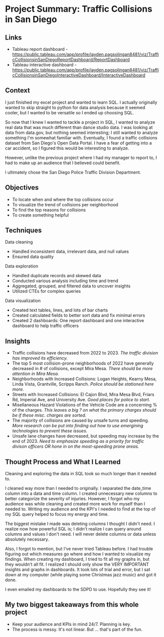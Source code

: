 # Project Summary: Traffic Collisions in San Diego

## Links
- Tableau report dashboard - https://public.tableau.com/app/profile/jayden.pagsolingan8481/viz/TrafficCollisionsinSanDiegoReportDashboard/ReportDashboard
- Tableau interactive dashboard - https://public.tableau.com/app/profile/jayden.pagsolingan8481/viz/TrafficCollisionsinSanDiegoInteractiveDashboard/InteractiveDashboard

## Context
I just finished my excel project and wanted to learn SQL. I actually originally wanted to skip straight to python for data analysis because it seemed cooler,
but I wanted to be versatile so I ended up choosing SQL. 

So now that I knew I wanted to tackle a project in SQL, I wanted to analyze real data that was much different than dance studio data. I was looking at data from
data.gov, but nothing seemed interesting; I still wanted to analyze something I'm somewhat familiar with. Eventually, I found a traffic collisions dataset from
San Diego's Open Data Portal. I have a fear of getting into a car accident, so I figured this would be interesting to analyze.

However, unlike the previous project where I had my manager to report to, I had to make up an audience that I believed could benefit.

I ultimately chose the San Diego Police Traffic Division Department. 

## Objectives
- To locate when and where the top collisions occur
- To visualize the trend of collisions per neighborhood
- To find the top reasons for collisions
- To create something helpful

## Techniques
Data cleaning
- Handled inconsistent data, irrelevant data, and null values
- Ensured data quality

Data exploration
- Handled duplicate records and skewed data
- Conducted various analysis including time and trend
- Aggregated, grouped, and filtered data to uncover insights
- Utilized CTEs for complex queries

Data visualization
- Created text tables, lines, and lots of bar charts
- Created calculated fields to better sort data and fix minimal errors
- Created 2 dashboards: One report dashboard and one interactive dashboard to help traffic officers

## Insights
- Traffic collisions have decreased from 2022 to 2023. *The traffic division has improved its efficiency.*
- The top 5 most collision-prone neighborhoods of 2022 have generally decreased in # of collisions, except Mira Mesa. *There should be more attention in Mira Mesa.*
- Neighborhoods with Increased Collisions: Logan Heights, Kearny Mesa, Linda Vista, Grantville, Scripps Ranch. *Police should be stationed here more.*
- Streets with Increased Collisions: El Cajon Blvd, Mira Mesa Blvd, Friars Rd, Imperial Ave, and University Ave. *Good places for police to start.*
- Misellaneous Hazard Violations of the Vehicle Code are a concerning % of the charges. *This leaves a big ? on what the primary charges should be if these misc. charges are sorted.*
- The majority of collisions are caused by unsafe turns and speeding. *More research can be put into finding out how to use emergining technologies to prevent these issues.*
- Unsafe lane changes have decreased, but speeding may increase by the end of 2023. *Need to emphasize speeding as a priority for traffic divison officers OR hone in on the most-speeding prone areas.*

## Thought Process and What I Learned
Cleaning and exploring the data in SQL took so much longer than it needed to.

I cleaned way more than I needed to originally. I separated the date_time column into a data and time column. I created unnecessary new columns to better categorize the 
severity of injuries. However, I forgot who my audience was while cleaning and created more work for myself than I needed to. Writing my audience and the KPI's I needed
to find at the top of my SQL query helped to focus my energy and time.

The biggest mistake I made was deleting columns I thought I didn't need. I realize now how powerful SQL is; I didn't realize I can query around columns
and values I don't need. I will never delete columns or data unless absolutely necessary.

Also, I forgot to mention, but I've never tried Tableau before. I had trouble figuring out which measures go where and how I wanted to visualize my findings. When creating my dashboard, I tried to fit all my graphs in, but they wouldn't all fit. I realized I should only show the VERY IMPORTANT insights and graphs in dashboards. It took lots of trial and error, but I sat
down at my computer (while playing some Christmas jazz music) and got it done. 

I even emailed my dashboards to the SDPD to use. Hopefully they see it!

## My two biggest takeaways from this whole project
- Keep your audience and KPIs in mind 24/7. Planning is key.
- The process is messy. It's not linear. But ... that's part of the fun.
